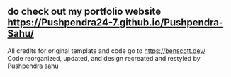 ## do check out my portfolio website https://Pushpendra24-7.github.io/Pushpendra-Sahu/
All credits for original template and code go to https://benscott.dev/  
Code reorganized, updated, and design recreated and restyled by Pushpendra sahu
